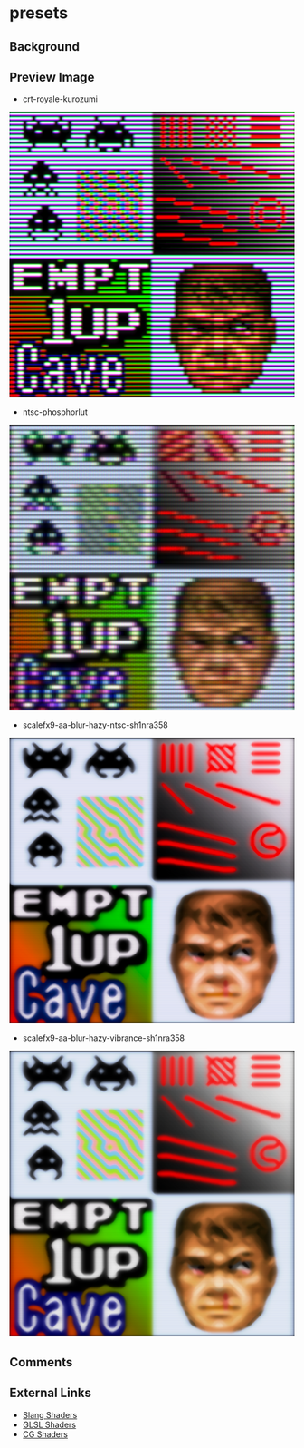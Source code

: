 # presets

## Background

## Preview Image

* crt-royale-kurozumi

![crt-royale-kurozumi](images/presets/crt-royale-kurozumi.png)

* ntsc-phosphorlut

![ntsc-phosphorlut](images/presets/ntsc-phosphorlut.png)

* scalefx9-aa-blur-hazy-ntsc-sh1nra358

![scalefx9-aa-blur-hazy-ntsc-sh1nra358](images/presets/scalefx9-aa-blur-hazy-ntsc-sh1nra358.png)

* scalefx9-aa-blur-hazy-vibrance-sh1nra358

![scalefx9-aa-blur-hazy-vibrance-sh1nra358](images/presets/scalefx9-aa-blur-hazy-vibrance-sh1nra358.png)

## Comments

## External Links

* [Slang Shaders](https://github.com/libretro/slang-shaders)
* [GLSL Shaders](https://github.com/libretro/glsl-shaders)  
* [CG Shaders](https://github.com/libretro/common-shaders)
